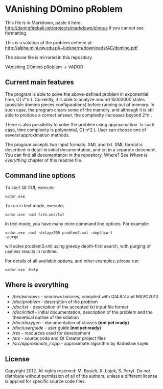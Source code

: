 ﻿VAnishing DOmino pRoblem
========================

This file is in Markdown, paste it here:
http://daringfireball.net/projects/markdown/dingus
if you cannot see formatting.

This is a solution of the problem defined at:
http://alpha.mini.pw.edu.pl/~lucknerm/downloads/AC/domino.pdf

The above file is mirrored in this repository.

VAnishing DOmino pRoblem -> VADOR


Current main features
---------------------

The program is able to solve the above-defined problem in exponential time, O( 2^n ). Currently, 
it is able to analyze around 15000000 states (possible domino pieces configurations) before 
running out of memory. In such case, the program clears some of the memory, and although it is 
still able to produce a correct answer, the complexity increases beyond 2^n .

There is also possibility to solve the problem using approximation. In such case, 
time complexity is polynomial, O( n^2 ). User can choose one of several approximation methods.

The program accepts two input formats: XML and txt. XML format is described in detail in initial 
documentation, and txt in a separate document. You can find all documentation in the repository. 
Where? See *Where is everything* chapter of this readme file.


Command line options
--------------------

To start Qt GUI, execute:

<code>vador.exe</code>

To run in text mode, execute:

<code>vador.exe -cmd file.xml/txt</code>

In text mode, you have many more command line options. For example:

<code>vador.exe -cmd -delay=200 problem3.xml -depthsort -purge</code>

will solve problem3.xml using greedy depth-first search, with purging of useless results in runtime.

For details of all available options, and other examples, please run:

<code>vador.exe -help</code>


Where is everything
-------------------

* */bin/windows* - windows binaries, compiled with Qt4.8.3 and MSVC2010
* */doc/problem* - description of the problem
* */doc/txt* - description of the accepted txt input file format
* */doc/initial* - initial documentation, description of the problem and the theoretical outline of the solution
* */doc/doxygen* - documentation of classes **(not yet ready)**
* */doc/userguide* - user guide **(not yet ready)**
* */res* - resources used for development
* */src* - source code and Qt Creator project files
* */src/approximate_r.cpp* - approximate algorithm by Radosław Łojek

License
-------

Copyright 2012. All rights reserved: M. Bysiek, R. Łojek, S. Peryt.
Do not distribute without permission of all of the authors, unless 
a different license is applied for specific source code files.

